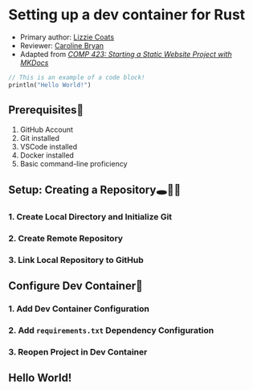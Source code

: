 # Setting up a dev container for Rust

* Primary author: [Lizzie Coats](https://github.com/escoats)
* Reviewer: [Caroline Bryan](https://github.com/cgbryan1)
* Adapted from [*COMP 423: Starting a Static Website Project with MKDocs*](https://comp423-25s.github.io/resources/MkDocs/tutorial/)

``` rust
// This is an example of a code block!
println("Hello World!")
```

## Prerequisites🫦
1. GitHub Account
2. Git installed
3. VSCode installed
4. Docker installed
5. Basic command-line proficiency

## Setup: Creating a Repository🕳️🚶‍♀️
### 1. Create Local Directory and Initialize Git
### 2. Create Remote Repository
### 3. Link Local Repository to GitHub

## Configure Dev Container💃
### 1. Add Dev Container Configuration
### 2. Add `requirements.txt` Dependency Configuration
### 3. Reopen Project in Dev Container

## Hello World!